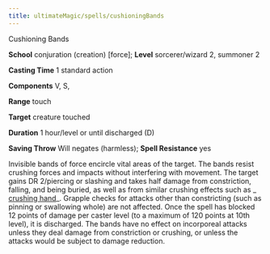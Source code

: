 ```yaml
---
title: ultimateMagic/spells/cushioningBands
---
```

Cushioning Bands

**School** conjuration (creation) [force]; **Level** sorcerer/wizard 2, summoner 2

**Casting Time** 1 standard action

**Components** V, S,

**Range** touch

**Target** creature touched

**Duration** 1 hour/level or until discharged (D)

**Saving Throw** Will negates (harmless); **Spell Resistance** yes

Invisible bands of force encircle vital areas of the target. The bands resist crushing forces and impacts without interfering with movement. The target gains DR 2/piercing or slashing and takes half damage from constriction, falling, and being buried, as well as from similar crushing effects such as _ [crushing hand](spells/crushingHand.md#_crushing-hand)_. Grapple checks for attacks other than constricting (such as pinning or swallowing whole) are not affected. Once the spell has blocked 12 points of damage per caster level (to a maximum of 120 points at 10th level), it is discharged. The bands have no effect on incorporeal attacks unless they deal damage from constriction or crushing, or unless the attacks would be subject to damage reduction.

